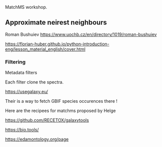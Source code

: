 

MatchMS workshop.

## Approximate neirest neighbours

Roman Bushuiev 
https://www.uochb.cz/en/directory/1019/roman-bushuiev

https://florian-huber.github.io/python-introduction-eng/lesson_material_english/cover.html

### Filtering

Metadata filters

Each filter clone the spectra.


https://usegalaxy.eu/

Their is a way to fetch GBIF species occurences there !

Here are the recipees for matchms proposed by Helge

https://github.com/RECETOX/galaxytools

https://bio.tools/

https://edamontology.org/page